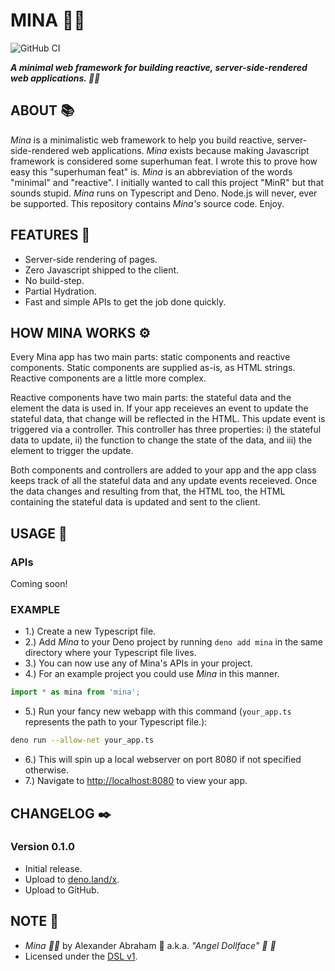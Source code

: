 # MINA :fairy_woman:

![GitHub CI](https://github.com/angeldollface/mina/actions/workflows/deno.yml/badge.svg)

***A minimal web framework for building reactive, server-side-rendered web applications. :fairy_woman:***

## ABOUT :books:

*Mina* is a minimalistic web framework to help you build reactive, server-side-rendered web applications. *Mina* exists because making Javascript framework is considered some superhuman feat. I wrote this to prove how easy this "superhuman feat" is. *Mina* is an abbreviation of the words "minimal" and "reactive". I initially wanted to call this project "MinR" but that sounds stupid. *Mina* runs on Typescript and Deno. Node.js will never, ever be supported. This repository contains *Mina's* source code. Enjoy.

## FEATURES :test_tube:

- Server-side rendering of pages.
- Zero Javascript shipped to the client.
- No build-step.
- Partial Hydration.
- Fast and simple APIs to get the job done quickly.

## HOW MINA WORKS :gear:

Every Mina app has two main parts: static components and reactive components.
Static components are supplied as-is, as HTML strings.
Reactive components are a little more complex. 

Reactive components have two main parts: the stateful data and the element the data is used in.
If your app receieves an event to update the stateful data, that change will be reflected in the HTML.
This update event is triggered via a controller. This controller has three properties:
i) the stateful data to update, ii) the function to change the state of the data, and iii) the element to trigger the update.

Both components and controllers are added to your app and the app class keeps track of all the stateful data and any update events receieved.
Once the data changes and resulting from that, the HTML too, the HTML containing the stateful data is updated and sent to the client.

## USAGE :hammer:

### APIs

Coming soon!

### EXAMPLE

- 1.) Create a new Typescript file.
- 2.) Add *Mina* to your Deno project by running `deno add mina` in the same directory where your Typescript file lives.
- 3.) You can now use any of Mina's APIs in your project.
- 4.) For an example project you could use *Mina* in this manner.

```Typescript
import * as mina from 'mina';
```

- 5.) Run your fancy new webapp with this command (`your_app.ts` represents the path to your Typescript file.):

```bash
deno run --allow-net your_app.ts
```

- 6.) This will spin up a local webserver on port 8080 if not specified otherwise.
- 7.) Navigate to [http://localhost:8080](http://localhost:8080) to view your app.

## CHANGELOG :black_nib:

### Version 0.1.0

- Initial release.
- Upload to [deno.land/x](https://deno.land/x/mina).
- Upload to GitHub.

## NOTE :scroll:

- *Mina :fairy_woman:* by Alexander Abraham :black_heart: a.k.a. *"Angel Dollface" :dolls: :ribbon:*
- Licensed under the [DSL v1](https://github.com/angeldollface/doll-software-license).
